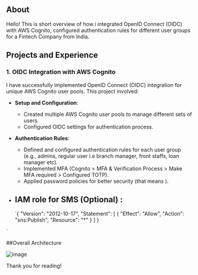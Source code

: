 ## About 

Hello! This is short overview of how i integrated OpenID Connect (OIDC) with AWS Cognito, configured authentication rules for different user groups for a Fintech Company from India.

## Projects and Experience

### 1. OIDC Integration with AWS Cognito

I have successfully implemented OpenID Connect (OIDC) integration for unique AWS Cognito user pools. This project involved:

- **Setup and Configuration**: 
  - Created multiple AWS Cognito user pools to manage different sets of users.
  - Configured OIDC settings for authentication process.
  
- **Authentication Rules**:
  - Defined and configured authentication rules for each user group (e.g., admins, regular user i.e branch manager, front staffs, loan manager etc).
  - Implemented MFA (Cognito > MFA & Verification Process > Make MFA required > Configured TOTP).
  -  Applied password policies for better security (that means ).
 
- ## IAM role for SMS (Optional) :


  `{
  "Version": "2012-10-17",
  "Statement": [
    {
      "Effect": "Allow",
      "Action": "sns:Publish",
      "Resource": "*"
    }
  ]
}

`

##Overall Architecture

![image](https://github.com/sujoff/OpenID-Cognito-Summarized/assets/91075040/2a9c8422-a43b-45f1-bbda-4d9aa7f52a16)

  
Thank you for reading!
